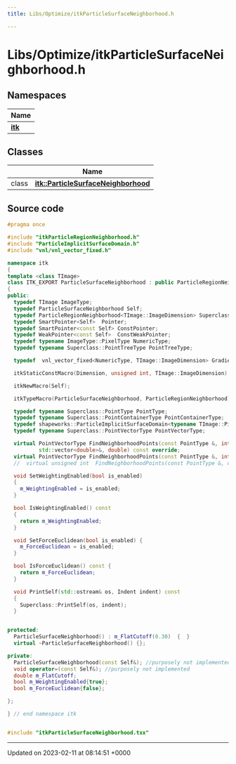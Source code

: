 ```yaml
---
title: Libs/Optimize/itkParticleSurfaceNeighborhood.h

---
```


# Libs/Optimize/itkParticleSurfaceNeighborhood.h



## Namespaces

| Name           |
| -------------- |
| **[itk](../Namespaces/namespaceitk.md)**  |

## Classes

|                | Name           |
| -------------- | -------------- |
| class | **[itk::ParticleSurfaceNeighborhood](../Classes/classitk_1_1ParticleSurfaceNeighborhood.md)**  |




## Source code

```cpp
#pragma once

#include "itkParticleRegionNeighborhood.h"
#include "ParticleImplicitSurfaceDomain.h"
#include "vnl/vnl_vector_fixed.h"

namespace itk
{
template <class TImage>
class ITK_EXPORT ParticleSurfaceNeighborhood : public ParticleRegionNeighborhood<TImage::ImageDimension>
{
public:
  typedef TImage ImageType;
  typedef ParticleSurfaceNeighborhood Self;
  typedef ParticleRegionNeighborhood<TImage::ImageDimension> Superclass;
  typedef SmartPointer<Self>  Pointer;
  typedef SmartPointer<const Self> ConstPointer;
  typedef WeakPointer<const Self>  ConstWeakPointer;
  typedef typename ImageType::PixelType NumericType;
  typedef typename Superclass::PointTreeType PointTreeType;

  typedef  vnl_vector_fixed<NumericType, TImage::ImageDimension> GradientVectorType;

  itkStaticConstMacro(Dimension, unsigned int, TImage::ImageDimension);

  itkNewMacro(Self);

  itkTypeMacro(ParticleSurfaceNeighborhood, ParticleRegionNeighborhood);

  typedef typename Superclass::PointType PointType;
  typedef typename Superclass::PointContainerType PointContainerType;
  typedef shapeworks::ParticleImplicitSurfaceDomain<typename TImage::PixelType> DomainType;
  typedef typename Superclass::PointVectorType PointVectorType;

  virtual PointVectorType FindNeighborhoodPoints(const PointType &, int idx, std::vector<double> &,
          std::vector<double>&, double) const override;
  virtual PointVectorType FindNeighborhoodPoints(const PointType &, int idx, std::vector<double> &, double) const override;
  //  virtual unsigned int  FindNeighborhoodPoints(const PointType &, double, PointVectorType &) const;

  void SetWeightingEnabled(bool is_enabled)
  {
    m_WeightingEnabled = is_enabled;
  }

  bool IsWeightingEnabled() const
  {
    return m_WeightingEnabled;
  }

  void SetForceEuclidean(bool is_enabled) {
    m_ForceEuclidean = is_enabled;
  }

  bool IsForceEuclidean() const {
    return m_ForceEuclidean;
  }

  void PrintSelf(std::ostream& os, Indent indent) const
  {
    Superclass::PrintSelf(os, indent);
  }


protected:
  ParticleSurfaceNeighborhood() : m_FlatCutoff(0.30)  {  }
  virtual ~ParticleSurfaceNeighborhood() {};

private:
  ParticleSurfaceNeighborhood(const Self&); //purposely not implemented
  void operator=(const Self&); //purposely not implemented
  double m_FlatCutoff;
  bool m_WeightingEnabled{true};
  bool m_ForceEuclidean{false};

};

} // end namespace itk


#include "itkParticleSurfaceNeighborhood.txx"
```


-------------------------------

Updated on 2023-02-11 at 08:14:51 +0000
